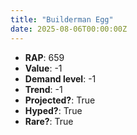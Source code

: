 ```yaml
---
title: "Builderman Egg"
date: 2025-08-06T00:00:00Z
---
```

- **RAP**: 659
- **Value**: -1
- **Demand level**: -1
- **Trend**: -1
- **Projected?**: True
- **Hyped?**: True
- **Rare?**: True
